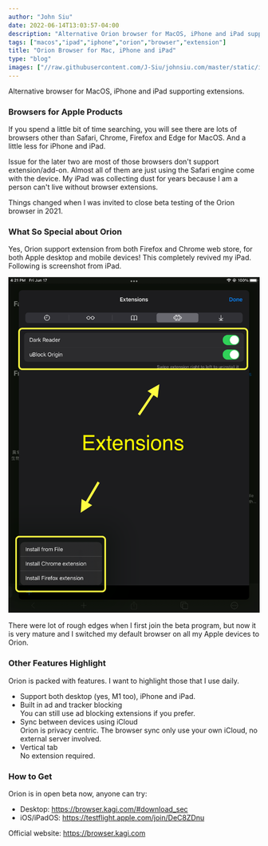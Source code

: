 ```yaml
---
author: "John Siu"
date: 2022-06-14T13:03:57-04:00
description: "Alternative Orion browser for MacOS, iPhone and iPad supporting extensions."
tags: ["macos","ipad","iphone","orion","browser","extension"]
title: "Orion Browser for Mac, iPhone and iPad"
type: "blog"
images: ["//raw.githubusercontent.com/J-Siu/johnsiu.com/master/static/img/macos-orion.png"]
---
```

Alternative browser for MacOS, iPhone and iPad supporting extensions.
<!--more-->

### Browsers for Apple Products

If you spend a little bit of time searching, you will see there are lots of browsers other than Safari, Chrome, Firefox and Edge for MacOS. And a little less for iPhone and iPad.

Issue for the later two are most of those browsers don't support extension/add-on. Almost all of them are just using the Safari engine come with the device. My iPad was collecting dust for years because I am a person can't live without browser extensions.

Things changed when I was invited to close beta testing of the Orion browser in 2021.

### What So Special about Orion

Yes, Orion support extension from both Firefox and Chrome web store, for both Apple desktop and mobile devices! This completely revived my iPad. Following is screenshot from iPad.

![Orion Extension](//raw.githubusercontent.com/J-Siu/johnsiu.com/master/static/img/macos-orion.png)

There were lot of rough edges when I first join the beta program, but now it is very mature and I switched my default browser on all my Apple devices to Orion.

### Other Features Highlight

Orion is packed with features. I want to highlight those that I use daily.

- Support both desktop (yes, M1 too), iPhone and iPad.
- Built in ad and tracker blocking  
You can still use ad blocking extensions if you prefer.
- Sync between devices using iCloud  
Orion is privacy centric. The browser sync only use your own iCloud, no external server involved.
- Vertical tab  
No extension required.

### How to Get

Orion is in open beta now, anyone can try:

- Desktop: https://browser.kagi.com/#download_sec
- iOS/iPadOS: https://testflight.apple.com/join/DeC8ZDnu

Official website: https://browser.kagi.com
